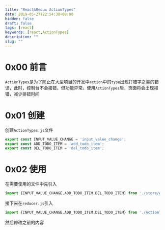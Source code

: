 ```yaml
---
title: "React&Redux ActionTypes"
date: 2019-05-27T22:54:38+08:00
hidden: false
draft: false
tags: [react]
keywords: [react,ActionTypes]
description: ""
slug: ""
---
```


# 0x00 前言
`ActionTypes`是为了防止在大型项目的开发中`action`中的`type`出现打错字之类的错误，此时，控制台不会报错，但功能异常。使用`ActionTypes`后，页面将会出现报错，减少排错时间

# 0x01 创建
创建`ActionTypes.js`文件
```js
export const INPUT_VALUE_CHANGE = 'input_value_change';
export const ADD_TODO_ITEM = 'add_todo_item';
export const DEL_TODO_ITEM = 'del_todo_item';
```
# 0x02 使用
在需要使用的文件中先引入
```js
import {INPUT_VALUE_CHANGE,ADD_TODO_ITEM,DEL_TODO_ITEM} from './store/ActionTypes';
```

接下来在`reducer.js`引入
```js
import {INPUT_VALUE_CHANGE,ADD_TODO_ITEM,DEL_TODO_ITEM} from './ActionTypes';
```

然后修改之前的内容